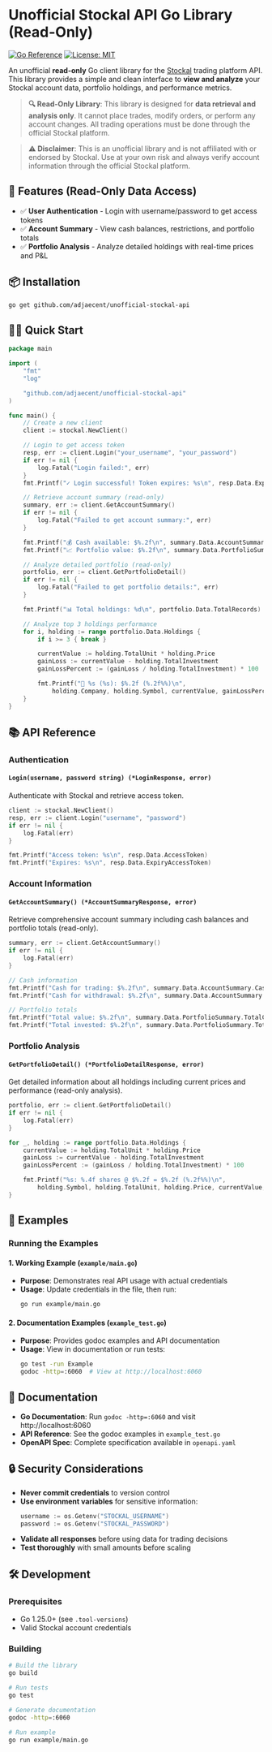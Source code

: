 # Unofficial Stockal API Go Library (Read-Only)

[![Go Reference](https://pkg.go.dev/badge/github.com/adjaecent/unofficial-stockal-api.svg)](https://pkg.go.dev/github.com/adjaecent/unofficial-stockal-api)
[![License: MIT](https://img.shields.io/badge/License-MIT-yellow.svg)](https://opensource.org/licenses/MIT)

An unofficial **read-only** Go client library for the [Stockal](https://globalinvesting.in/) trading platform API. This library provides a simple and clean interface to **view and analyze** your Stockal account data, portfolio holdings, and performance metrics.

> **🔍 Read-Only Library**: This library is designed for **data retrieval and analysis only**. It cannot place trades, modify orders, or perform any account changes. All trading operations must be done through the official Stockal platform.

> **⚠️ Disclaimer**: This is an unofficial library and is not affiliated with or endorsed by Stockal. Use at your own risk and always verify account information through the official Stockal platform.

## 🚀 Features (Read-Only Data Access)

- ✅ **User Authentication** - Login with username/password to get access tokens
- ✅ **Account Summary** - View cash balances, restrictions, and portfolio totals
- ✅ **Portfolio Analysis** - Analyze detailed holdings with real-time prices and P&L

## 📦 Installation

```bash
go get github.com/adjaecent/unofficial-stockal-api
```

## 🏃‍♂️ Quick Start

```go
package main

import (
    "fmt"
    "log"

    "github.com/adjaecent/unofficial-stockal-api"
)

func main() {
    // Create a new client
    client := stockal.NewClient()

    // Login to get access token
    resp, err := client.Login("your_username", "your_password")
    if err != nil {
        log.Fatal("Login failed:", err)
    }
    fmt.Printf("✓ Login successful! Token expires: %s\n", resp.Data.ExpiryAccessToken)

    // Retrieve account summary (read-only)
    summary, err := client.GetAccountSummary()
    if err != nil {
        log.Fatal("Failed to get account summary:", err)
    }

    fmt.Printf("💰 Cash available: $%.2f\n", summary.Data.AccountSummary.CashAvailableForTrade)
    fmt.Printf("📈 Portfolio value: $%.2f\n", summary.Data.PortfolioSummary.TotalCurrentValue)

    // Analyze detailed portfolio (read-only)
    portfolio, err := client.GetPortfolioDetail()
    if err != nil {
        log.Fatal("Failed to get portfolio details:", err)
    }

    fmt.Printf("📊 Total holdings: %d\n", portfolio.Data.TotalRecords)

    // Analyze top 3 holdings performance
    for i, holding := range portfolio.Data.Holdings {
        if i >= 3 { break }

        currentValue := holding.TotalUnit * holding.Price
        gainLoss := currentValue - holding.TotalInvestment
        gainLossPercent := (gainLoss / holding.TotalInvestment) * 100

        fmt.Printf("🏢 %s (%s): $%.2f (%.2f%%)\n",
            holding.Company, holding.Symbol, currentValue, gainLossPercent)
    }
}
```

## 📚 API Reference

### Authentication

#### `Login(username, password string) (*LoginResponse, error)`

Authenticate with Stockal and retrieve access token.

```go
client := stockal.NewClient()
resp, err := client.Login("username", "password")
if err != nil {
    log.Fatal(err)
}

fmt.Printf("Access token: %s\n", resp.Data.AccessToken)
fmt.Printf("Expires: %s\n", resp.Data.ExpiryAccessToken)
```

### Account Information

#### `GetAccountSummary() (*AccountSummaryResponse, error)`

Retrieve comprehensive account summary including cash balances and portfolio totals (read-only).

```go
summary, err := client.GetAccountSummary()
if err != nil {
    log.Fatal(err)
}

// Cash information
fmt.Printf("Cash for trading: $%.2f\n", summary.Data.AccountSummary.CashAvailableForTrade)
fmt.Printf("Cash for withdrawal: $%.2f\n", summary.Data.AccountSummary.CashAvailableForWithdrawal)

// Portfolio totals
fmt.Printf("Total value: $%.2f\n", summary.Data.PortfolioSummary.TotalCurrentValue)
fmt.Printf("Total invested: $%.2f\n", summary.Data.PortfolioSummary.TotalInvestmentAmount)
```

### Portfolio Analysis

#### `GetPortfolioDetail() (*PortfolioDetailResponse, error)`

Get detailed information about all holdings including current prices and performance (read-only analysis).

```go
portfolio, err := client.GetPortfolioDetail()
if err != nil {
    log.Fatal(err)
}

for _, holding := range portfolio.Data.Holdings {
    currentValue := holding.TotalUnit * holding.Price
    gainLoss := currentValue - holding.TotalInvestment
    gainLossPercent := (gainLoss / holding.TotalInvestment) * 100

    fmt.Printf("%s: %.4f shares @ $%.2f = $%.2f (%.2f%%)\n",
        holding.Symbol, holding.TotalUnit, holding.Price, currentValue, gainLossPercent)
}
```

## 🔧 Examples

### Running the Examples

#### 1. **Working Example** (`example/main.go`)
- **Purpose**: Demonstrates real API usage with actual credentials
- **Usage**: Update credentials in the file, then run:
  ```bash
  go run example/main.go
  ```

#### 2. **Documentation Examples** (`example_test.go`)
- **Purpose**: Provides godoc examples and API documentation
- **Usage**: View in documentation or run tests:
  ```bash
  go test -run Example
  godoc -http=:6060  # View at http://localhost:6060
  ```

## 📖 Documentation

- **Go Documentation**: Run `godoc -http=:6060` and visit http://localhost:6060
- **API Reference**: See the godoc examples in `example_test.go`
- **OpenAPI Spec**: Complete specification available in `openapi.yaml`

## 🔒 Security Considerations

- **Never commit credentials** to version control
- **Use environment variables** for sensitive information:
  ```go
  username := os.Getenv("STOCKAL_USERNAME")
  password := os.Getenv("STOCKAL_PASSWORD")
  ```
- **Validate all responses** before using data for trading decisions
- **Test thoroughly** with small amounts before scaling

## 🛠️ Development

### Prerequisites

- Go 1.25.0+ (see `.tool-versions`)
- Valid Stockal account credentials

### Building

```bash
# Build the library
go build

# Run tests
go test

# Generate documentation
godoc -http=:6060

# Run example
go run example/main.go
```
